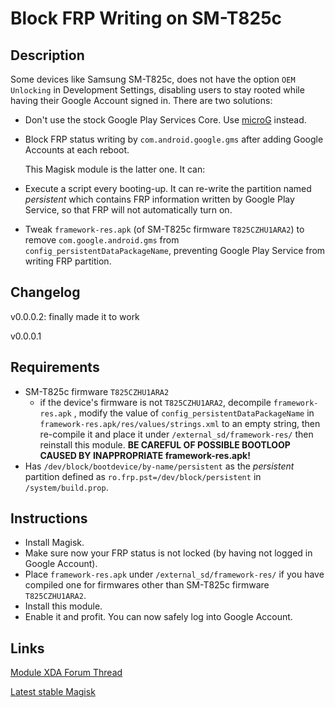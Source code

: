 # **Block FRP Writing on SM-T825c**
## Description
Some devices like Samsung SM-T825c, does not have the option `OEM Unlocking` in Development Settings, disabling users to stay rooted while having their Google Account signed in. There are two solutions:

- Don't use the stock Google Play Services Core. Use [microG](https://microg.org/) instead.

- Block FRP status writing by `com.android.google.gms` after adding Google Accounts at each reboot.

  This Magisk module is the latter one. It can:

- Execute a script every booting-up. It can re-write the partition named *persistent* which contains FRP information written by Google Play Service, so that FRP will not automatically turn on.
- Tweak `framework-res.apk` (of SM-T825c firmware `T825CZHU1ARA2`) to remove `com.google.android.gms` from `config_persistentDataPackageName`, preventing Google Play Service from writing FRP partition.
## Changelog
v0.0.0.2: finally made it to work

v0.0.0.1

## Requirements
- SM-T825c firmware `T825CZHU1ARA2`
  - if the device's firmware is not `T825CZHU1ARA2`, decompile `framework-res.apk` , modify the value of `config_persistentDataPackageName` in `framework-res.apk/res/values/strings.xml` to an empty string, then re-compile it and place it under `/external_sd/framework-res/` then reinstall this module. **BE CAREFUL OF POSSIBLE BOOTLOOP CAUSED BY INAPPROPRIATE framework-res.apk!**
- Has `/dev/block/bootdevice/by-name/persistent` as the *persistent* partition defined as `ro.frp.pst=/dev/block/persistent`  in `/system/build.prop`.
## Instructions

- Install Magisk.
- Make sure now your FRP status is not locked (by having not logged in Google Account).
- Place `framework-res.apk` under `/external_sd/framework-res/` if you have compiled one for firmwares other than SM-T825c firmware `T825CZHU1ARA2`.
- Install this module.
- Enable it and profit. You can now safely log into Google Account.

## Links

[Module XDA Forum Thread](https://forum.xda-developers.com/apps/magisk/module-url-here "Module official XDA thread")

[Latest stable Magisk](http://www.tiny.cc/latestmagisk)
